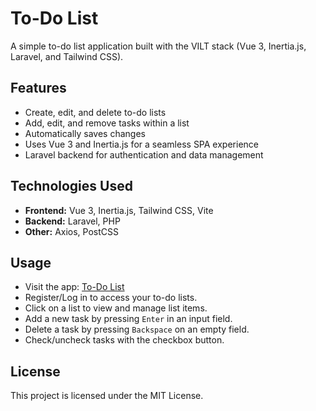 # To-Do List

A simple to-do list application built with the VILT stack (Vue 3, Inertia.js, Laravel, and Tailwind CSS).

## Features

- Create, edit, and delete to-do lists
- Add, edit, and remove tasks within a list
- Automatically saves changes
- Uses Vue 3 and Inertia.js for a seamless SPA experience
- Laravel backend for authentication and data management

## Technologies Used

- **Frontend:** Vue 3, Inertia.js, Tailwind CSS, Vite
- **Backend:** Laravel, PHP
- **Other:** Axios, PostCSS

## Usage

- Visit the app: [To-Do List](https://todolist-delicate-thunder-8492.fly.dev/login)
- Register/Log in to access your to-do lists.
- Click on a list to view and manage list items.
- Add a new task by pressing `Enter` in an input field.
- Delete a task by pressing `Backspace` on an empty field.
- Check/uncheck tasks with the checkbox button.

## License

This project is licensed under the MIT License.
